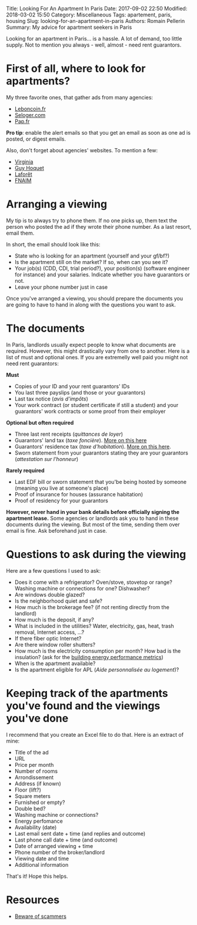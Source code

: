Title: Looking For An Apartment In Paris
Date: 2017-09-02 22:50
Modified: 2018-03-02 15:50
Category: Miscellaneous
Tags: apartement, paris, housing
Slug: looking-for-an-apartment-in-paris
Authors: Romain Pellerin
Summary: My advice for apartment seekers in Paris

Looking for an apartment in Paris... is a hassle. A lot of demand, too little supply. Not to mention you always - well, almost - need rent guarantors.

# First of all, where to look for apartments?

My three favorite ones, that gather ads from many agencies:

- [Leboncoin.fr](https://www.leboncoin.fr/locations/offres/ile_de_france/?th=1&ret=2&furn=1)
- [Seloger.com](http://www.seloger.com/list.htm?idtt=1&naturebien=1&idtypebien=1&ci=750110,750109,750111,750118,750119,750105,750120,750117,750112,750113,750114,750106,750104&tri=a_px&surfacemin=15&si_meuble=1)
- [Pap.fr](http://www.pap.fr/annonce/locations-appartement-paris-4e-g37771g37772g37776g37777g37778g37780g37784g37785g37786g37787-a-partir-de-15-m2)

**Pro tip**: enable the alert emails so that you get an email as soon as one ad is posted, or digest emails.

Also, don't forget about agencies' websites. To mention a few:

- [Virginia](http://www.virginia-immobilier.fr/)
- [Guy Hoquet](https://www.guy-hoquet.com/)
- [Laforêt](http://www.laforet.com/)
- [FNAIM](https://www.fnaim.fr/)

# Arranging a viewing

My tip is to always try to phone them. If no one picks up, them text the person who posted the ad if they wrote their phone number. As a last resort, email them.

In short, the email should look like this:

- State who is looking for an apartment (yourself and your gf/bf?)
- Is the apartment still on the market? If so, when can you see it?
- Your job(s) (CDD, CDI, trial period?), your position(s) (software engineer for instance) and your salaries. Indicate whether you have guarantors or not.
- Leave your phone number just in case

Once you've arranged a viewing, you should prepare the documents you are going to have to hand in along with the questions you want to ask.

# The documents

In Paris, landlords usually expect people to know what documents are required. However, this might drastically vary from one to another. Here is a list of must and optional ones. If you are extremelly well paid you might not need rent guarantors:

**Must**

- Copies of your ID and your rent guarantors' IDs
- You last three payslips (and those or your guarantors) 
- Last tax notice (*avis d'impôts*)
- Your work contract (or student certificate if still a student) and your guarantors' work contracts or some proof from their employer

**Optional but often required**

- Three last rent receipts (*quittances de loyer*)
- Guarantors' land tax (*taxe foncière*). [More on this here](https://www.frenchentree.com/french-property/local-property-taxes-taxe-fonciere-and-taxe-dhabitation/)
- Guarantors' residence tax (*taxe d'habitation*). [More on this here](https://www.frenchentree.com/french-property/local-property-taxes-taxe-fonciere-and-taxe-dhabitation/).
- Sworn statement from your guarantors stating they are your guarantors (*attestation sur l'honneur*)

**Rarely required**

- Last EDF bill or sworn statement that you'be being hosted by someone (meaning you live at someone's place)
- Proof of insurance for houses (assurance habitation)
- Proof of residency for your guarantors

**However, never hand in your bank details before officially signing the apartment lease.**
Some agencies or landlords ask you to hand in these documents during the viewing. But most of the time, sending them over email is fine. Ask beforehand just in case.

# Questions to ask during the viewing

Here are a few questions I used to ask:

- Does it come with a refrigerator? Oven/stove, stovetop or range? Washing machine or connections for one? Dishwasher?
- Are windows double glazed?
- Is the neighborhood quiet and safe?
- How much is the brokerage fee? (if not renting directly from the landlord)
- How much is the deposit, if any?
- What is included in the utilities? Water, electricity, gas, heat, trash removal, Internet access, ...?
- If there fiber optic Internet?
- Are there window roller shutters?
- How much is the electricity consumption per month? How bad is the insulation? (ask for the [building energy performance metrics](https://ec.europa.eu/energy/en/topics/energy-efficiency/buildings))
- When is the apartment available?
- Is the apartment eligible for APL (*Aide personnalisée au logement*)?

# Keeping track of the apartments you've found and the viewings you've done

I recommend that you create an Excel file to do that. Here is an extract of mine:

- Title of the ad
- URL
- Price per month
- Number of rooms
- Arrondissement
- Address (if known)
- Floor (lift?)
- Square meters
- Furnished or empty?
- Double bed?
- Washing machine or connections?
- Energy perfomance
- Availability (date)
- Last email sent date + time (and replies and outcome)
- Last phone call date + time (and outcome)
- Date of arranged viewing + time
- Phone number of the broker/landlord
- Viewing date and time
- Additional information

That's it! Hope this helps.

# Resources

- [Beware of scammers](https://twitter.com/paldama/status/1109017746883387392)
